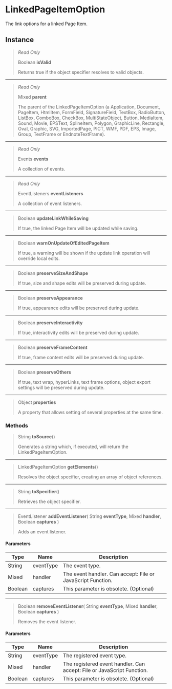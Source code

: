 # LinkedPageItemOption
The link options for a linked Page Item.

## Instance
> *Read Only* 
> 
> Boolean **isValid** 
>
> Returns true if the object specifier resolves to valid objects.
*** 
> *Read Only* 
> 
> Mixed **parent** 
>
> The parent of the LinkedPageItemOption (a Application, Document, PageItem, HtmlItem, FormField, SignatureField, TextBox, RadioButton, ListBox, ComboBox, CheckBox, MultiStateObject, Button, MediaItem, Sound, Movie, EPSText, SplineItem, Polygon, GraphicLine, Rectangle, Oval, Graphic, SVG, ImportedPage, PICT, WMF, PDF, EPS, Image, Group, TextFrame or EndnoteTextFrame).
*** 
> *Read Only* 
> 
> Events **events** 
>
> A collection of events.
*** 
> *Read Only* 
> 
> EventListeners **eventListeners** 
>
> A collection of event listeners.
*** 
> Boolean **updateLinkWhileSaving** 
>
> If true, the linked Page Item will be updated while saving.
*** 
> Boolean **warnOnUpdateOfEditedPageItem** 
>
> If true, a warning will be shown if the update link operation will override local edits.
*** 
> Boolean **preserveSizeAndShape** 
>
> If true, size and shape edits will be preserved during update.
*** 
> Boolean **preserveAppearance** 
>
> If true, appearance edits will be preserved during update.
*** 
> Boolean **preserveInteractivity** 
>
> If true, interactivity edits will be preserved during update.
*** 
> Boolean **preserveFrameContent** 
>
> If true, frame content edits will be preserved during update.
*** 
> Boolean **preserveOthers** 
>
> If true, text wrap, hyperLinks, text frame options, object export settings will be preserved during update.
*** 
> Object **properties** 
>
> A property that allows setting of several properties at the same time.

### Methods
> String **toSource**()
> 
> Generates a string which, if executed, will return the LinkedPageItemOption.
*** 
> LinkedPageItemOption **getElements**()
> 
> Resolves the object specifier, creating an array of object references.
*** 
> String **toSpecifier**()
> 
> Retrieves the object specifier.
*** 
> EventListener **addEventListener**( String **eventType**, Mixed **handler**, Boolean **captures** )
> 
> Adds an event listener.
#### Parameters
| Type | Name | Description |
|---|---|---|
| String | eventType | The event type. |
| Mixed | handler | The event handler. Can accept: File or JavaScript Function. |
| Boolean | captures | This parameter is obsolete. (Optional) |

*** 
> Boolean **removeEventListener**( String **eventType**, Mixed **handler**, Boolean **captures** )
> 
> Removes the event listener.
#### Parameters
| Type | Name | Description |
|---|---|---|
| String | eventType | The registered event type. |
| Mixed | handler | The registered event handler. Can accept: File or JavaScript Function. |
| Boolean | captures | This parameter is obsolete. (Optional) |


